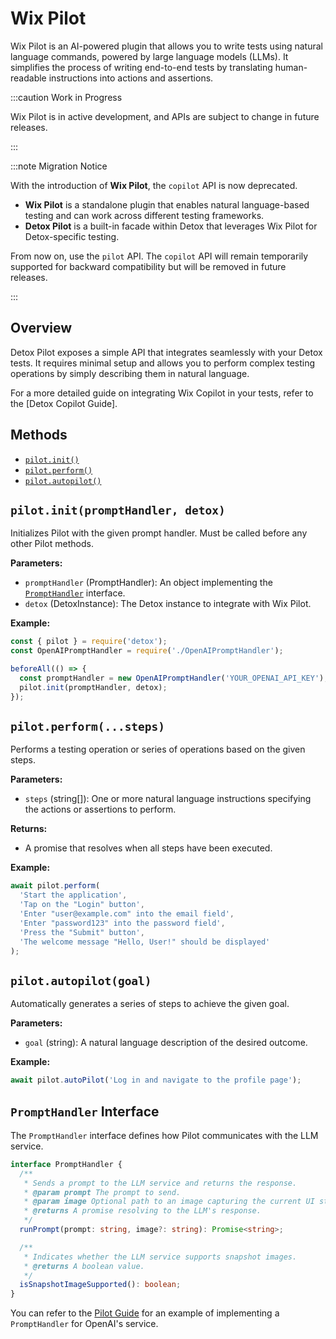 # Wix Pilot

Wix Pilot is an AI-powered plugin that allows you to write tests using natural language commands, powered by large language models (LLMs). It simplifies the process of writing end-to-end tests by translating human-readable instructions into actions and assertions.

:::caution Work in Progress

Wix Pilot is in active development, and APIs are subject to change in future releases.

:::

:::note Migration Notice

With the introduction of **Wix Pilot**, the `copilot` API is now deprecated.

- **Wix Pilot** is a standalone plugin that enables natural language-based testing and can work across different testing frameworks.
- **Detox Pilot** is a built-in facade within Detox that leverages Wix Pilot for Detox-specific testing.

From now on, use the `pilot` API. The `copilot` API will remain temporarily supported for backward compatibility but will be removed in future releases.

:::

## Overview

Detox Pilot exposes a simple API that integrates seamlessly with your Detox tests. It requires minimal setup and allows you to perform complex testing operations by simply describing them in natural language.

For a more detailed guide on integrating Wix Copilot in your tests, refer to the \[Detox Copilot Guide].

## Methods

- [`pilot.init()`](#pilotinitprompthandler-detox)
- [`pilot.perform()`](#pilotperformsteps)
- [`pilot.autopilot()`](#pilotautopilotgoal)

## `pilot.init(promptHandler, detox)`

Initializes Pilot with the given prompt handler. Must be called before any other Pilot methods.

**Parameters:**

- `promptHandler` (PromptHandler): An object implementing the [`PromptHandler`](#prompthandler-interface) interface.
- `detox` (DetoxInstance): The Detox instance to integrate with Wix Pilot.

**Example:**

```javascript
const { pilot } = require('detox');
const OpenAIPromptHandler = require('./OpenAIPromptHandler');

beforeAll(() => {
  const promptHandler = new OpenAIPromptHandler('YOUR_OPENAI_API_KEY');
  pilot.init(promptHandler, detox);
});
```

## `pilot.perform(...steps)`

Performs a testing operation or series of operations based on the given steps.

**Parameters:**

- `steps` (string\[]): One or more natural language instructions specifying the actions or assertions to perform.

**Returns:**

- A promise that resolves when all steps have been executed.

**Example:**

```javascript
await pilot.perform(
  'Start the application',
  'Tap on the "Login" button',
  'Enter "user@example.com" into the email field',
  'Enter "password123" into the password field',
  'Press the "Submit" button',
  'The welcome message "Hello, User!" should be displayed'
);
```

## `pilot.autopilot(goal)`

Automatically generates a series of steps to achieve the given goal.

**Parameters:**

- `goal` (string): A natural language description of the desired outcome.

**Example:**

```javascript
await pilot.autoPilot('Log in and navigate to the profile page');
```

## `PromptHandler` Interface

The `PromptHandler` interface defines how Pilot communicates with the LLM service.

```typescript
interface PromptHandler {
  /**
   * Sends a prompt to the LLM service and returns the response.
   * @param prompt The prompt to send.
   * @param image Optional path to an image capturing the current UI state.
   * @returns A promise resolving to the LLM's response.
   */
  runPrompt(prompt: string, image?: string): Promise<string>;

  /**
   * Indicates whether the LLM service supports snapshot images.
   * @returns A boolean value.
   */
  isSnapshotImageSupported(): boolean;
}
```

You can refer to the [Pilot Guide] for an example of implementing a `PromptHandler` for OpenAI's service.

[Pilot Guide]: ../pilot/testing-with-pilot
